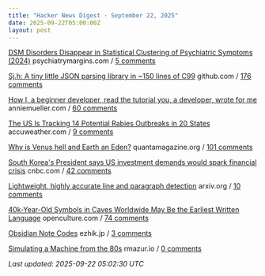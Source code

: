 ```yaml
---
title: "Hacker News Digest · September 22, 2025"
date: 2025-09-22T05:00:00Z
layout: post
---
```


[DSM Disorders Disappear in Statistical Clustering of Psychiatric Symptoms (2024)](https://www.psychiatrymargins.com/p/traditional-dsm-disorders-dissolve?r=2wyot6&triedRedirect=true)  psychiatrymargins.com / [5 comments](https://news.ycombinator.com/item?id=45328537)

[Sj.h: A tiny little JSON parsing library in ~150 lines of C99](https://github.com/rxi/sj.h)  github.com / [176 comments](https://news.ycombinator.com/item?id=45324349)

[How I, a beginner developer, read the tutorial you, a developer, wrote for me](https://anniemueller.com/posts/how-i-a-non-developer-read-the-tutorial-you-a-developer-wrote-for-me-a-beginner)  anniemueller.com / [60 comments](https://news.ycombinator.com/item?id=45328247)

[The US Is Tracking 14 Potential Rabies Outbreaks in 20 States](https://www.accuweather.com/en/health-wellness/the-us-is-tracking-14-potential-rabies-outbreaks-in-20-states-heres-what-to-know/1817668)  accuweather.com / [9 comments](https://news.ycombinator.com/item?id=45328881)

[Why is Venus hell and Earth an Eden?](https://www.quantamagazine.org/why-is-venus-hell-and-earth-an-eden-20250915/)  quantamagazine.org / [101 comments](https://news.ycombinator.com/item?id=45327417)

[South Korea's President says US investment demands would spark financial crisis](https://www.cnbc.com/2025/09/21/south-koreas-president-lee-trump-investment-financial-crisis.html)  cnbc.com / [42 comments](https://news.ycombinator.com/item?id=45328579)

[Lightweight, highly accurate line and paragraph detection](https://arxiv.org/abs/2203.09638)  arxiv.org / [10 comments](https://news.ycombinator.com/item?id=45326740)

[40k-Year-Old Symbols in Caves Worldwide May Be the Earliest Written Language](https://www.openculture.com/2025/09/40000-year-old-symbols-found-in-caves-worldwide-may-be-the-earliest-written-language.html)  openculture.com / [74 comments](https://news.ycombinator.com/item?id=45286622)

[Obsidian Note Codes](https://ezhik.jp/obsidian/note-codes/)  ezhik.jp / [3 comments](https://news.ycombinator.com/item?id=45288739)

[Simulating a Machine from the 80s](https://rmazur.io/blog/fahivets.html)  rmazur.io / [0 comments](https://news.ycombinator.com/item?id=45294297)


_Last updated: 2025-09-22 05:02:30 UTC_
